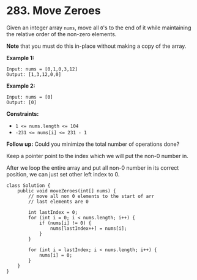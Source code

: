 # 283. Move Zeroes

Given an integer array `nums`, move all `0`'s to the end of it while maintaining the relative order of the non-zero elements.

**Note** that you must do this in-place without making a copy of the array.

&#x20;

**Example 1:**

```
Input: nums = [0,1,0,3,12]
Output: [1,3,12,0,0]
```

**Example 2:**

```
Input: nums = [0]
Output: [0]
```

&#x20;

**Constraints:**

* `1 <= nums.length <= 104`
* `-231 <= nums[i] <= 231 - 1`

&#x20;

**Follow up:** Could you minimize the total number of operations done?

Keep a pointer point to the index which we will put the non-0 number in.&#x20;

After we loop the entire array and put all non-0 number in its correct position, we can just set other left index to 0.

```
class Solution {
    public void moveZeroes(int[] nums) {
        // move all non 0 elements to the start of arr
        // last elements are 0
        
        int lastIndex = 0;
        for (int i = 0; i < nums.length; i++) {
            if (nums[i] != 0) {
                nums[lastIndex++] = nums[i];
            }
        }
        
        for (int i = lastIndex; i < nums.length; i++) {
            nums[i] = 0;
        }
    }
}
```
